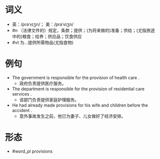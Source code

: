 # 词义
- 英：/prəˈvɪʒn/； 美：/prəˈvɪʒn/
- #n （法律文件的）规定，条款；提供；(为将来做的)准备；供给；(尤指旅途中的)粮食；给养；供应品；饮食供应
- #vt 为…提供所需物品(尤指食物)
# 例句
- The government is responsible for the provision of health care .
	- 政府负责提供医疗服务。
- The department is responsible for the provision of residential care services .
	- 该部门负责提供家庭护理服务。
- He had already made provisions for his wife and children before the accident .
	- 意外事故发生之前，他已为妻子、儿女做好了经济安排。
# 形态
- #word_pl provisions
